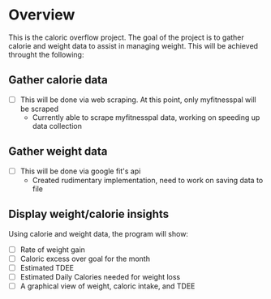 # Overview #

This is the caloric overflow project. The goal of the project is to gather calorie and weight data to assist in managing weight. This will be achieved throught the following:

## Gather calorie data ##

- [ ] This will be done via web scraping. At this point, only myfitnesspal will be scraped
  - Currently able to scrape myfitnesspal data, working on speeding up data collection

## Gather weight data ##

- [ ] This will be done via google fit's api
  - Created rudimentary implementation, need to work on saving data to file

## Display weight/calorie insights ##

Using calorie and weight data, the program will show:

- [ ] Rate of weight gain
- [ ] Caloric excess over goal for the month
- [ ] Estimated TDEE
- [ ] Estimated Daily Calories needed for weight loss
- [ ] A graphical view of weight, caloric intake, and TDEE
